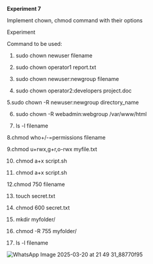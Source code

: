 **Experiment 7**

Implement chown, chmod command with their options 

Experiment

Command to be used:

1. sudo chown newuser filename

2. sudo chown operator1 report.txt

3. sudo chown newuser:newgroup filename

4. sudo chown operator2:developers project.doc

5.sudo chown -R newuser:newgroup directory_name

6. sudo chown -R webadmin:webgroup /var/www/html

7. ls -l filename

8.chmod who+/-=permissions filename

9.chmod u+rwx,g+r,o-rwx myfile.txt

10. chmod a+x script.sh

11. chmod a+x script.sh

12.chmod 750 filename

13. touch secret.txt

14. chmod 600 secret.txt

15. mkdir myfolder/

16. chmod -R 755 myfolder/

17. ls -l filename



![WhatsApp Image 2025-03-20 at 21 49 31_88770f95](https://github.com/user-attachments/assets/06aba391-3f8a-487a-b854-ee9868db7161)

